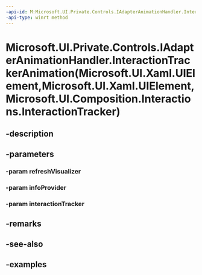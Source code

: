 ```yaml
---
-api-id: M:Microsoft.UI.Private.Controls.IAdapterAnimationHandler.InteractionTrackerAnimation(Microsoft.UI.Xaml.UIElement,Microsoft.UI.Xaml.UIElement,Microsoft.UI.Composition.Interactions.InteractionTracker)
-api-type: winrt method
---
```


# Microsoft.UI.Private.Controls.IAdapterAnimationHandler.InteractionTrackerAnimation(Microsoft.UI.Xaml.UIElement,Microsoft.UI.Xaml.UIElement,Microsoft.UI.Composition.Interactions.InteractionTracker)

<!--
public void InteractionTrackerAnimation (Microsoft.UI.Xaml.UIElement refreshVisualizer, Microsoft.UI.Xaml.UIElement infoProvider, Microsoft.UI.Composition.Interactions.InteractionTracker interactionTracker);
-->


## -description

## -parameters

### -param refreshVisualizer

### -param infoProvider

### -param interactionTracker

## -remarks

## -see-also

## -examples


